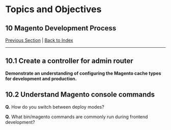 # Topics and Objectives

## **10** Magento Development Process  

[Previous Section](./9.md) | [Back to Index](./)


------


## **10.1**  Create a controller for admin router

**Demonstrate an understanding of configuring the Magento cache types for development and production.**

## **10.2**  Understand Magento console commands

**Q.** How do you switch between deploy modes?

**Q.** What bin/magento commands are commonly run during frontend development?